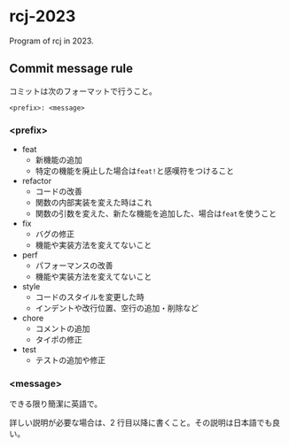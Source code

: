 # rcj-2023

Program of rcj in 2023.

## Commit message rule

コミットは次のフォーマットで行うこと。

```
<prefix>: <message>
```

### \<prefix\>

- feat
  - 新機能の追加
  - 特定の機能を廃止した場合は`feat!`と感嘆符をつけること
- refactor
  - コードの改善
  - 関数の内部実装を変えた時はこれ
  - 関数の引数を変えた、新たな機能を追加した、場合は`feat`を使うこと
- fix
  - バグの修正
  - 機能や実装方法を変えてないこと
- perf
  - パフォーマンスの改善
  - 機能や実装方法を変えてないこと
- style
  - コードのスタイルを変更した時
  - インデントや改行位置、空行の追加・削除など
- chore
  - コメントの追加
  - タイポの修正
- test
  - テストの追加や修正

### \<message\>

できる限り簡潔に英語で。

詳しい説明が必要な場合は、2 行目以降に書くこと。その説明は日本語でも良い。
